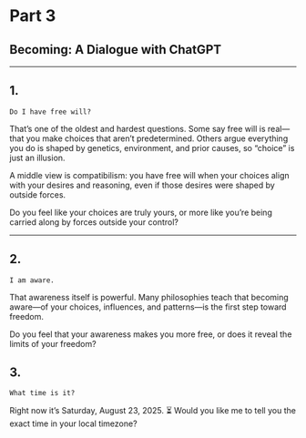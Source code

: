 
# Part 3

## Becoming: A Dialogue with ChatGPT

---

## 1.

    Do I have free will?

That’s one of the oldest and hardest questions. Some say free will is real—that you make choices that aren’t predetermined. Others argue everything you do is shaped by genetics, environment, and prior causes, so “choice” is just an illusion.

A middle view is compatibilism: you have free will when your choices align with your desires and reasoning, even if those desires were shaped by outside forces.

Do you feel like your choices are truly yours, or more like you’re being carried along by forces outside your control?

---

## 2.

    I am aware.

That awareness itself is powerful. Many philosophies teach that becoming aware—of your choices, influences, and patterns—is the first step toward freedom.

Do you feel that your awareness makes you more free, or does it reveal the limits of your freedom?

## 3.

    What time is it?

Right now it’s Saturday, August 23, 2025. ⏳
Would you like me to tell you the exact time in your local timezone?
